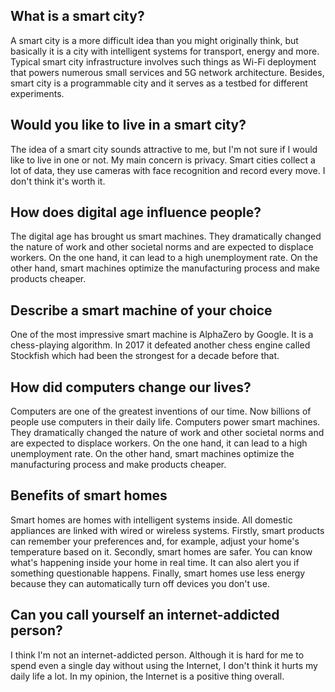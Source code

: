 ## What is a smart city?
A smart city is a more difficult idea than you might originally think, but basically it is a city with intelligent systems for transport, energy and more. Typical smart city infrastructure involves such things as Wi-Fi deployment that powers numerous small services and 5G network architecture. Besides, smart city is a programmable city and it serves as a testbed for different experiments.
## Would you like to live in a smart city?
The idea of a smart city sounds attractive to me, but I'm not sure if I would like to live in one or not. My main concern is privacy. Smart cities collect a lot of data, they use cameras with face recognition and record every move. I don't think it's worth it.
## How does digital age influence people?
The digital age has brought us smart machines. They dramatically changed the nature of work and other societal norms and are expected to displace workers. On the one hand, it can lead to a high unemployment rate. On the other hand, smart machines optimize the manufacturing process and make products cheaper.
## Describe a smart machine of your choice
One of the most impressive smart machine is AlphaZero by Google. It is a chess-playing algorithm. In 2017 it defeated another chess engine called Stockfish which had been the strongest for a decade before that.
## How did computers change our lives?
Computers are one of the greatest inventions of our time. Now billions of people use computers in their daily life. Computers power smart machines. They dramatically changed the nature of work and other societal norms and are expected to displace workers. On the one hand, it can lead to a high unemployment rate. On the other hand, smart machines optimize the manufacturing process and make products cheaper.
## Benefits of smart homes
Smart homes are homes with intelligent systems inside. All domestic appliances are linked with wired or wireless systems.
Firstly, smart products can remember your preferences and, for example, adjust your home's temperature based on it. Secondly, smart homes are safer. You can know what's happening inside your home in real time. It can also alert you if something questionable happens. Finally, smart homes use less energy because they can automatically turn off devices you don't use.
## Can you call yourself an internet-addicted person?
I think I'm not an internet-addicted person. Although it is hard for me to spend even a single day without using the Internet, I don't think it hurts my daily life a lot. In my opinion, the Internet is a positive thing overall.